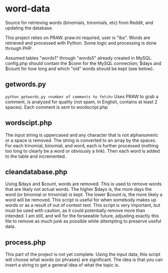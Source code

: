 # word-data
Source for retrieving words (binomials, trinomials, etc) from Reddit, and updating the database.

This project relies on PRAW. praw.ini required, user is "ibs".
Words are retrieved and processed with Python. Some logic and processing is done through PHP.

Assumed tables "words1" through "words5" already created in MySQL. 
config.php should contain the $conn for the MySQL connection; $days and $count for how long and which "old" words should be kept (see below).

## getwords.py
`python getwords.py <number of comments to fetch>`
Uses PRAW to grab a comment, is analyzed for quality (not spam, in English, contains at least 2 spaces). Each comment is sent to wordscript.php

## wordscipt.php
The input string is uppercased and any character that is not alphanumeric or a space is removed. The string is converted to an array by the spaces.
For each trinomial, binomial, and word, each is further processed (nothing too long to clearly be a word or obviously a link). Then each word is added to the table and incremented.

## cleandatabase.php
Using $days and $count, words are removed. This is used to remove words that are likely not actual words.
The higher $days is, the more days the word (or binomial or trinomial) is kept.
The lower $count is, the more likely a word will be removed.
This script is useful for when somebody makes up words or as a result of out of context text. This script is very important, but must be used with caution, as it could potentially remove more than intended.
I am still, and will for the forseeable future, adjusting exactly this file to remove as much junk as possible while attempting to preserve useful data.

## process.php
This part of the project is not yet complete.
Using the input data, this script will choose what words (or phrases) are significant. The idea is that you can insert a string to get a general idea of what the topic is.
